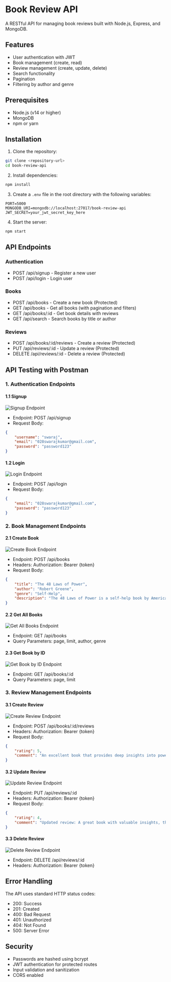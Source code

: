 # Book Review API

A RESTful API for managing book reviews built with Node.js, Express, and MongoDB.

## Features

- User authentication with JWT
- Book management (create, read)
- Review management (create, update, delete)
- Search functionality
- Pagination
- Filtering by author and genre

## Prerequisites

- Node.js (v14 or higher)
- MongoDB
- npm or yarn

## Installation

1. Clone the repository:
```bash
git clone <repository-url>
cd book-review-api
```

2. Install dependencies:
```bash
npm install
```

3. Create a `.env` file in the root directory with the following variables:
```
PORT=5000
MONGODB_URI=mongodb://localhost:27017/book-review-api
JWT_SECRET=your_jwt_secret_key_here
```

4. Start the server:
```bash
npm start
```

## API Endpoints

### Authentication
- POST /api/signup - Register a new user
- POST /api/login - Login user

### Books
- POST /api/books - Create a new book (Protected)
- GET /api/books - Get all books (with pagination and filters)
- GET /api/books/:id - Get book details with reviews
- GET /api/search - Search books by title or author

### Reviews
- POST /api/books/:id/reviews - Create a review (Protected)
- PUT /api/reviews/:id - Update a review (Protected)
- DELETE /api/reviews/:id - Delete a review (Protected)

## API Testing with Postman

### 1. Authentication Endpoints

#### 1.1 Signup
![Signup Endpoint](screenshots/signup.png)
- Endpoint: POST /api/signup
- Request Body:
```json
{
    "username": "swaraj",
    "email": "028swarajkumar@gmail.com",
    "password": "password123"
}
```

#### 1.2 Login
![Login Endpoint](screenshots/login.png)
- Endpoint: POST /api/login
- Request Body:
```json
{
    "email": "028swarajkumar@gmail.com",
    "password": "password123"
}
```

### 2. Book Management Endpoints

#### 2.1 Create Book
![Create Book Endpoint](screenshots/create-book.png)
- Endpoint: POST /api/books
- Headers: Authorization: Bearer {token}
- Request Body:
```json
{
    "title": "The 48 Laws of Power",
    "author": "Robert Greene",
    "genre": "Self-Help",
    "description": "The 48 Laws of Power is a self-help book by American author Robert Greene. The book is a bestseller, selling over 1.2 million copies in the United States, and is popular with prison inmates and celebrities."
}
```

#### 2.2 Get All Books
![Get All Books Endpoint](screenshots/get-all-books.png)
- Endpoint: GET /api/books
- Query Parameters: page, limit, author, genre

#### 2.3 Get Book by ID
![Get Book by ID Endpoint](screenshots/get-book-by-id.png)
- Endpoint: GET /api/books/:id
- Query Parameters: page, limit

### 3. Review Management Endpoints

#### 3.1 Create Review
![Create Review Endpoint](screenshots/create-review.png)
- Endpoint: POST /api/books/:id/reviews
- Headers: Authorization: Bearer {token}
- Request Body:
```json
{
    "rating": 5,
    "comment": "An excellent book that provides deep insights into power dynamics and human behavior. Highly recommended!"
}
```

#### 3.2 Update Review
![Update Review Endpoint](screenshots/update-review.png)
- Endpoint: PUT /api/reviews/:id
- Headers: Authorization: Bearer {token}
- Request Body:
```json
{
    "rating": 4,
    "comment": "Updated review: A great book with valuable insights, though some laws might be controversial."
}
```

#### 3.3 Delete Review
![Delete Review Endpoint](screenshots/delete-review.png)
- Endpoint: DELETE /api/reviews/:id
- Headers: Authorization: Bearer {token}

## Error Handling

The API uses standard HTTP status codes:
- 200: Success
- 201: Created
- 400: Bad Request
- 401: Unauthorized
- 404: Not Found
- 500: Server Error

## Security

- Passwords are hashed using bcrypt
- JWT authentication for protected routes
- Input validation and sanitization
- CORS enabled 